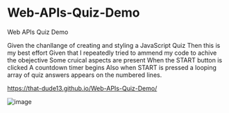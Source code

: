 # Web-APIs-Quiz-Demo
Web APIs Quiz Demo

Given the chanllange of creating and styling a JavaScript Quiz
Then this is my best effort
Given that I repeatedly tried to ammend my code to achive the obejective 
Some cruical aspects are present 
When the START button is clicked
A countdown timer begins 
Also when START is pressed a looping array of quiz answers appears on the numbered lines.

https://that-dude13.github.io/Web-APIs-Quiz-Demo/

![image](https://user-images.githubusercontent.com/117548139/220828459-20669f2b-5a60-441f-8173-83e1afe4f669.png)

